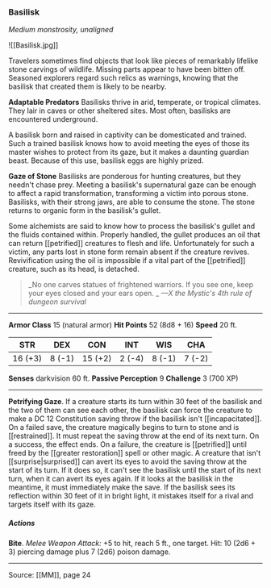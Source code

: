### Basilisk
_Medium monstrosity, unaligned_

![[Basilisk.jpg]]

Travelers sometimes find objects that look like pieces of remarkably lifelike stone carvings of wildlife. Missing parts appear to have been bitten off. Seasoned explorers regard such relics as warnings, knowing that the basilisk that created them is likely to be nearby.

**Adaptable Predators** Basilisks thrive in arid, temperate, or tropical climates. They lair in caves or other sheltered sites. Most often, basilisks are encountered underground.

A basilisk born and raised in captivity can be domesticated and trained. Such a trained basilisk knows how to avoid meeting the eyes of those its master wishes to protect from its gaze, but it makes a daunting guardian beast. Because of this use, basilisk eggs are highly prized.


**Gaze of Stone** Basilisks are ponderous for hunting creatures, but they needn't chase prey. Meeting a basilisk's supernatural gaze can be enough to affect a rapid transformation, transforming a victim into porous stone. Basilisks, with their strong jaws, are able to consume the stone. The stone returns to organic form in the basilisk's gullet.

Some alchemists are said to know how to process the basilisk's gullet and the fluids contained within. Properly handled, the gullet produces an oil that can return [[petrified]] creatures to flesh and life. Unfortunately for such a victim, any parts lost in stone form remain absent if the creature revives. Revivification using the oil is impossible if a vital part of the [[petrified]] creature, such as its head, is detached.



> _No one carves statues of frightened warriors. If you see one, keep your eyes closed and your ears open.
_
> _—X the Mystic's 4th rule of dungeon survival_





---

**Armor Class** 15 (natural armor)
**Hit Points** 52 (8d8 + 16)
**Speed** 20 ft.

| STR     | DEX     | CON     | INT     | WIS     | CHA     |
|---------|---------|---------|---------|---------|---------|
| 16 (+3) | 8 (-1) | 15 (+2) | 2 (-4) | 8 (-1) | 7 (-2) |

**Senses** darkvision 60 ft.
**Passive Perception** 9
**Challenge** 3 (700 XP)

---

**Petrifying Gaze**. If a creature starts its turn within 30 feet of the basilisk and the two of them can see each other, the basilisk can force the creature to make a DC 12 Constitution saving throw if the basilisk isn't [[incapacitated]]. On a failed save, the creature magically begins to turn to stone and is [[restrained]]. It must repeat the saving throw at the end of its next turn. On a success, the effect ends. On a failure, the creature is [[petrified]] until freed by the  [[greater restoration]] spell or other magic. A creature that isn't [[surprise|surprised]] can avert its eyes to avoid the saving throw at the start of its turn. If it does so, it can't see the basilisk until the start of its next turn, when it can avert its eyes again. If it looks at the basilisk in the meantime, it must immediately make the save. If the basilisk sees its reflection within 30 feet of it in bright light, it mistakes itself for a rival and targets itself with its gaze.

##### Actions
**Bite**. _Melee Weapon Attack:_ +5 to hit, reach 5 ft., one target. Hit: 10 (2d6 + 3) piercing damage plus 7 (2d6) poison damage.


---

Source: [[MM]], page 24